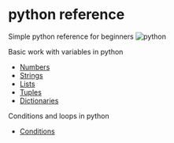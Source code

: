 # python reference

Simple python reference for beginners
![python](https://github.com/rurtubia/pythonVariables/blob/master/img/python-logo.png)

Basic work with variables in python

* [Numbers](numbers.py)
* [Strings](strings.py)
* [Lists](lists.py)
* [Tuples](tuples.py)
* [Dictionaries](dictionaries.py)

Conditions and loops in python

* [Conditions](conditionals.py)

